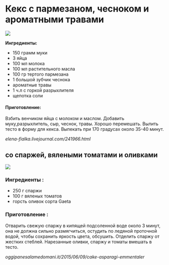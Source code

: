 # Кекс с пармезаном, чесноком и ароматными травами

![](https://s-media-cache-ak0.pinimg.com/564x/fd/81/62/fd816281592a8299c4a979c3a791c7fb.jpg)

**Ингредиенты:**

* 150 грамм муки
* 3 яйца
* 100 мл молока
* 100 мл растительного масла
* 100 гр тертого пармезана
* 1 большой зубчик чеснока
* ароматные травы
* 1 ч.л с горкой разрыхлителя
* щепотка соли

#### Приготовление:

Взбить венчиком яйца с молоком и маслом. Добавить муку,разрыхлитель, сыр, чеснок, травы. Хорошо перемешать. Вылить тесто в форму для кекса. Выпекать при 170 градусах около 35-40 минут.

_elena-fialka.livejournal.com/241966.html_

## со спаржей, вялеными томатами и оливками

![](https://s-media-cache-ak0.pinimg.com/564x/9e/16/f6/9e16f66fcdbf9b510ffa32e3925e7882.jpg)

### Ингредиенты :

* 250 г спаржи
* 100 г вяленых томатов
* горсть оливок сорта Gaeta

### Приготовление :

Отварить свежую спаржу в кипящей подсоленной воде около 3 минут, она не должна сильно размягчиться, остудить по ледяной проточной водой, чтобы сохранить яркость цвета, обсушить. Отделить спаржу от жестких стеблей. Нарезанные оливки, спаржу и томаты вмешать в тесто.

_oggipanesalamedomani.it/2015/06/09/cake-asparagi-emmentaler_

